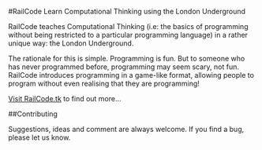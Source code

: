 #RailCode
Learn Computational Thinking using the London Underground

RailCode teaches Computational Thinking (i.e: the basics of programming without being restricted to a particular programming language) in a rather unique way: the London Underground.

The rationale for this is simple. Programming is fun. But to someone who has never programmed before, programming may seem scary, not fun. RailCode introduces programming in a game-like format, allowing people to program without even realising that they are programming!

[Visit RailCode.tk](http://railcode.tk) to find out more...


##Contributing

Suggestions, ideas and comment are always welcome. If you find a bug, please let us know.